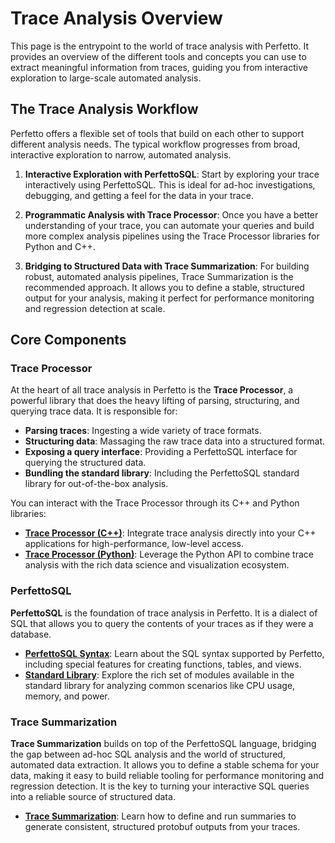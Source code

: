 # Trace Analysis Overview

This page is the entrypoint to the world of trace analysis with Perfetto. It
provides an overview of the different tools and concepts you can use to extract
meaningful information from traces, guiding you from interactive exploration to
large-scale automated analysis.

## The Trace Analysis Workflow

Perfetto offers a flexible set of tools that build on each other to support
different analysis needs. The typical workflow progresses from broad,
interactive exploration to narrow, automated analysis.

1.  **Interactive Exploration with PerfettoSQL**: Start by exploring your trace
    interactively using PerfettoSQL. This is ideal for ad-hoc investigations,
    debugging, and getting a feel for the data in your trace.

2.  **Programmatic Analysis with Trace Processor**: Once you have a better
    understanding of your trace, you can automate your queries and build more
    complex analysis pipelines using the Trace Processor libraries for Python
    and C++.

3.  **Bridging to Structured Data with Trace Summarization**: For building
    robust, automated analysis pipelines, Trace Summarization is the recommended
    approach. It allows you to define a stable, structured output for your
    analysis, making it perfect for performance monitoring and regression
    detection at scale.

## Core Components

### Trace Processor

At the heart of all trace analysis in Perfetto is the **Trace Processor**, a
powerful library that does the heavy lifting of parsing, structuring, and
querying trace data. It is responsible for:

-   **Parsing traces**: Ingesting a wide variety of trace formats.
-   **Structuring data**: Massaging the raw trace data into a structured format.
-   **Exposing a query interface**: Providing a PerfettoSQL interface for
    querying the structured data.
-   **Bundling the standard library**: Including the PerfettoSQL standard
    library for out-of-the-box analysis.

You can interact with the Trace Processor through its C++ and Python libraries:

-   **[Trace Processor (C++)](trace-processor.md)**: Integrate trace analysis
    directly into your C++ applications for high-performance, low-level access.
-   **[Trace Processor (Python)](trace-processor-python.md)**: Leverage the
    Python API to combine trace analysis with the rich data science and
    visualization ecosystem.

### PerfettoSQL

**PerfettoSQL** is the foundation of trace analysis in Perfetto. It is a dialect
of SQL that allows you to query the contents of your traces as if they were a
database.

-   **[PerfettoSQL Syntax](perfetto-sql-syntax.md)**: Learn about the SQL syntax
    supported by Perfetto, including special features for creating functions,
    tables, and views.
-   **[Standard Library](stdlib-docs.autogen)**: Explore the rich set of modules
    available in the standard library for analyzing common scenarios like CPU
    usage, memory, and power.

### Trace Summarization

**Trace Summarization** builds on top of the PerfettoSQL language, bridging the
gap between ad-hoc SQL analysis and the world of structured, automated data
extraction. It allows you to define a stable schema for your data, making it
easy to build reliable tooling for performance monitoring and regression
detection. It is the key to turning your interactive SQL queries into a
reliable source of structured data.

-   **[Trace Summarization](trace-summary.md)**: Learn how to define and run
    summaries to generate consistent, structured protobuf outputs from your
    traces.
